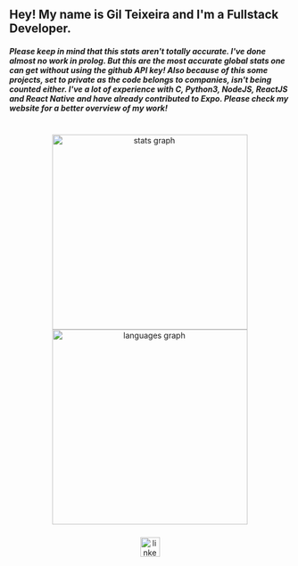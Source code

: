 <h2 align="left">Hey! My name is Gil Teixeira and I'm a Fullstack Developer.</h2>
<h5>
Please keep in mind that this stats aren't totally accurate. I've done almost no work in prolog. But this are the most accurate global stats one can get without using the github API key! Also because of this some projects, set to private as the code belongs to companies, isn't being counted either. I've a lot of experience with C, Python3, NodeJS, ReactJS and React Native and have already contributed to Expo. Please check my website for a better overview of my work! 
</h5>

#

<div align="center">
  <img src="https://github-readme-stats.vercel.app/api?username=bearkillerPT&hide_title=false&hide_rank=false&show_icons=true&include_all_commits=true&count_private=true&disable_animations=false&theme=dracula&locale=en&hide_border=false" width="350" alt="stats graph"  />
  </br>
  <img src="https://github-readme-stats.vercel.app/api/top-langs?username=bearkillerPT&locale=en&hide_title=false&layout=compact&card_width=350&langs_count=15&theme=dracula&hide_border=false" width="350" alt="languages graph"  />
</div>

###

<div align="center">
  <a href="https://www.linkedin.com/in/gil-teixeira-ba5036135/" target="_blank">
    <img src="https://img.shields.io/static/v1?message=LinkedIn&logo=linkedin&label=&color=0077B5&logoColor=white&labelColor=&style=for-the-badge" height="35" alt="linkedin logo"  />
  </a>
</div>

